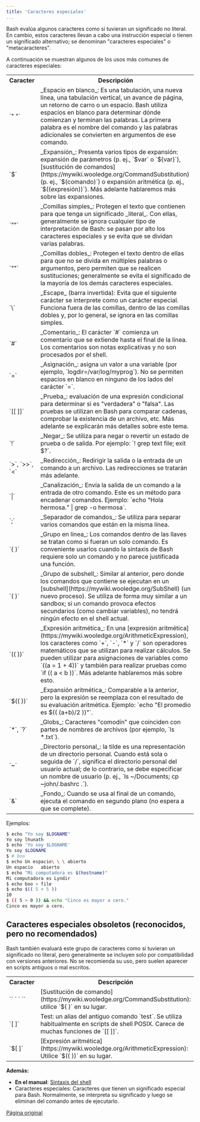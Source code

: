 ```yaml
---
title: 'Caracteres especiales'
...
```


Bash evalúa algunos caracteres como si tuvieran un significado no literal. En cambio, estos caracteres llevan a cabo una instrucción especial o tienen un significado alternativo; se denominan "caracteres especiales" o "metacaracteres".

A continuación se muestran algunos de los usos más comunes de caracteres especiales:

 <table>
  <tr>
    <th>Caracter</th>
    <th>Descripción</th>
  </tr>
  <tr>
    <td>`" "`</td>
    <td>
      _Espacio en blanco_: Es una tabulación, una nueva línea, una tabulación vertical, un avance de página, un retorno de carro o un espacio. Bash utiliza espacios en blanco para determinar dónde comienzan y terminan las palabras. La primera palabra es el nombre del comando y las palabras adicionales se convierten en argumentos de ese comando.
    </td>
  </tr>
  <tr>
    <td>`$`</td>
    <td>
      _Expansión_: Presenta varios tipos de expansión: expansión de parámetros (p. ej., `$var` o `${var}`), [sustitución de comandos](https://mywiki.wooledge.org/CommandSubstitution) (p. ej., `$(comando)`) o expansión aritmética (p. ej., `$((expresión))`). Más adelante hablaremos más sobre las expansiones.
    </td>
  </tr>
  <tr>
    <td>`""`</td>
    <td>
      _Comillas simples_: Protegen el texto que contienen para que tenga un significado _literal_. Con ellas, generalmente se ignora cualquier tipo de interpretación de Bash: se pasan por alto los caracteres especiales y se evita que se dividan varias palabras.
    </td>
  </tr>
  <tr>
    <td>`""`</td>
    <td>
      _Comillas dobles_: Protegen el texto dentro de ellas para que no se divida en múltiples palabras o argumentos, pero permiten que se realicen sustituciones; generalmente se evita el significado de la mayoría de los demás caracteres especiales.
    </td>
  </tr>
  <tr>
    <td>`\`</td>
    <td>
      _Escape_ (barra invertida): Evita que el siguiente carácter se interprete como un carácter especial. Funciona fuera de las comillas, dentro de las comillas dobles y, por lo general, se ignora en las comillas simples.
    </td>
  </tr>
  <tr>
    <td>`#`</td>
    <td>
      _Comentario_: El carácter `#` comienza un comentario que se extiende hasta el final de la línea. Los comentarios son notas explicativas y no son procesados por el shell.
    </td>
  </tr>
  <tr>
    <td>`=`</td>
    <td>
      _Asignación_: asigna un valor a una variable (por ejemplo, `logdir=/var/log/myprog`). No se permiten espacios en blanco en ninguno de los lados del carácter `=`.
    </td>
  </tr>
  <tr>
    <td>`[[ ]]`</td>
    <td>
      _Prueba_: evaluación de una expresión condicional para determinar si es "verdadera" o "falsa". Las pruebas se utilizan en Bash para comparar cadenas, comprobar la existencia de un archivo, etc. Más adelante se explicarán más detalles sobre este tema.
    </td>
  </tr>
  <tr>
    <td>`!`</td>
    <td>
      _Negar_: Se utiliza para negar o revertir un estado de prueba o de salida. Por ejemplo: `! grep text file; exit $?`.
    </td>
  </tr>
  <tr>
    <td>`>`, `>>`, `<`</td>
    <td>
      _Redirección_: Redirigir la salida o la entrada de un comando a un archivo. Las redirecciones se tratarán más adelante.
    </td>
  </tr>
  <tr>
    <td>`|`</td>
    <td>
      _Canalización_: Envía la salida de un comando a la entrada de otro comando. Este es un método para encadenar comandos. Ejemplo: `echo "Hola hermosa." | grep -o hermosa`.
    </td>
  </tr>
  <tr>
    <td>`;`</td>
    <td>
      _Separador de comandos_: Se utiliza para separar varios comandos que están en la misma línea.
    </td>
  </tr>
  <tr>
    <td>`{ }`</td>
    <td>
      _Grupo en línea_: Los comandos dentro de las llaves se tratan como si fueran un solo comando. Es conveniente usarlos cuando la sintaxis de Bash requiere solo un comando y no parece justificada una función.
    </td>
  </tr>
  <tr>
    <td>`( )`</td>
    <td>
      _Grupo de subshell_: Similar al anterior, pero donde los comandos que contiene se ejecutan en un [subshell](https://mywiki.wooledge.org/SubShell) (un nuevo proceso). Se utiliza de forma muy similar a un sandbox; si un comando provoca efectos secundarios (como cambiar variables), no tendrá ningún efecto en el shell actual.
    </td>
  </tr>
  <tr>
    <td>`(( ))`</td>
    <td>
      _Expresión aritmética_: En una [expresión aritmética](https://mywiki.wooledge.org/ArithmeticExpression), los caracteres como `+`, `-`, `*` y `/` son operadores matemáticos que se utilizan para realizar cálculos. Se pueden utilizar para asignaciones de variables como `((a = 1 + 4))` y también para realizar pruebas como `if (( a < b ))`. Más adelante hablaremos más sobre esto.
    </td>
  </tr>
  <tr>
    <td>`$(( ))`</td>
    <td>
      _Expansión aritmética_: Comparable a la anterior, pero la expresión se reemplaza con el resultado de su evaluación aritmética. Ejemplo: `echo "El promedio es $(( (a+b)/2 ))"`.
    </td>
  </tr>
  <tr>
    <td>`*`, `?`</td>
    <td>
      _Globs_: Caracteres "comodín" que coinciden con partes de nombres de archivos (por ejemplo, `ls *.txt`).
    </td>
  </tr>
  <tr>
    <td>`~`</td>
    <td>
      _Directorio personal_: la tilde es una representación de un directorio personal. Cuando está sola o seguida de `/`, significa el directorio personal del usuario actual; de lo contrario, se debe especificar un nombre de usuario (p. ej., `ls ~/Documents; cp ~john/.bashrc .`).
    </td>
  </tr>
  <tr>
    <td>`&`</td>
    <td>
      _Fondo_: Cuando se usa al final de un comando, ejecuta el comando en segundo plano (no espera a que se complete).
    </td>
  </tr>
</table>

Ejemplos:

```bash
$ echo "Yo soy $LOGNAME"
Yo soy lhunath
$ echo 'Yo soy $LOGNAME'
Yo soy $LOGNAME
$ # boo
$ echo Un espacio\ \ \ abierto
Un espacio   abierto
$ echo "Mi computadora es $(hostname)"
Mi computadora es Lyndir
$ echo boo > file
$ echo $(( 5 + 5 ))
10
$ (( 5 > 0 )) && echo "Cinco es mayor a cero."
Cinco es mayor a cero.
```

## Caracteres especiales obsoletos (reconocidos, pero no recomendados)

Bash también evaluará este grupo de caracteres como si tuvieran un significado no literal, pero generalmente se incluyen solo por compatibilidad con versiones anteriores. No se recomienda su uso, pero suelen aparecer en scripts antiguos o mal escritos.

<table>
  <tr>
    <th>Caracter</th>
    <th>Descripción</th>
  </tr>
  <tr>
    <td>`` ` ` ``</td>
    <td>
      [Sustitución de comando](https://mywiki.wooledge.org/CommandSubstitution): utilice `$( )` en su lugar.
    </td>
  </tr>
  <tr>
    <td>`[ ]`</td>
    <td>
      Test: un alias del antiguo comando `test`. Se utiliza habitualmente en scripts de shell POSIX. Carece de muchas funciones de `[[ ]]`.
    </td>
  </tr>
  <tr>
    <td>`$[ ]`</td>
    <td>
      [Expresión aritmética](https://mywiki.wooledge.org/ArithmeticExpression): Utilice `$(( ))` en su lugar.
    </td>
  </tr>
</table>

**Además:**

- **En el manual**: [Sintaxis del shell](http://www.gnu.org/software/bash/manual/html_node/Shell-Syntax.html#Shell-Syntax)
- Caracteres especiales: Caracteres que tienen un significado especial para Bash. Normalmente, se interpreta su significado y luego se eliminan del comando antes de ejecutarlo.

[Página original](https://mywiki.wooledge.org/BashGuide/SpecialCharacters)
